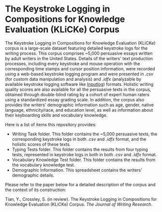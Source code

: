 # The Keystroke Logging in Compositions for Knowledge Evaluation (KLiCKe) Corpus

The Keystroke Logging in Compositions for Knowledge Evaluation (KLiCKe) corpus is a large-scale dataset featuring detailed keystroke logs for the writing process. This corpus comprises ~5,000 persuasive essays written by adult writers in the United States. Details of the writers' text production processes, including every keystroke and mouse operation with the corresponding time stamps and cursor position information, were recorded using a web-based keystroke logging program and were presented in _.csv_ (for custom data manipulation and analysis) and _.idfx_ (analyzable by available keystroke logging software like [Inputlog](https://www.inputlog.net/)) formats. Holistic writing quality scores are also available for all the persuasive texts in the corpus, obtained through double-blind rating by a cohort of expert human raters using a standardized essay grading scale. In addition, the corpus also provides the writers' demographic information such as age, gender, native language, ethnicity/race, and education level, as well as information about their keyboarding skills and vocabulary knowledge.

Here is a list of items this repository provides:

- Writing Task folder. This folder contains the ~5,000 persuasive texts, the corresponding keystroke logs in both _.csv_ and _.idfx_ format, and the holistic scores of these texts.
- Typing Tests folder. This folder contains the results from four typing tests, represented in keystroke logs in both in both _.csv_ and _.idfx_ format.
- Vocabulary Knowledge Test folder. This folder contains the results from the vocabulary knowledge test.
- Demographic Information. This spreadsheet contains the writers' demographic details.

Please refer to the paper below for a detailed description of the corpus and the context of its construction:

Tian, Y., Crossley, S. (in review). The Keystroke Logging in Compositions for Knowledge Evaluation (KLiCKe) Corpus. _The Journal of Writing Research_.
